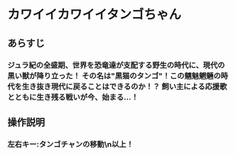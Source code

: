 <h1> カワイイカワイイタンゴちゃん </h1>

<h2> あらすじ </h2>

<h3> ジュラ紀の全盛期、世界を恐竜達が支配する野生の時代に、現代の黒い獣が降り立った！
  その名は"黒猫のタンゴ"！この魑魅魍魎の時代を生き抜き現代に戻ることはできるのか！？
  飼い主による応援歌とともに生き残る戦いが今、始まる…！ </h3>

<h2> 操作説明 </h2>

<h3> 左右キー:タンゴチャンの移動\n以上！ </h3>

